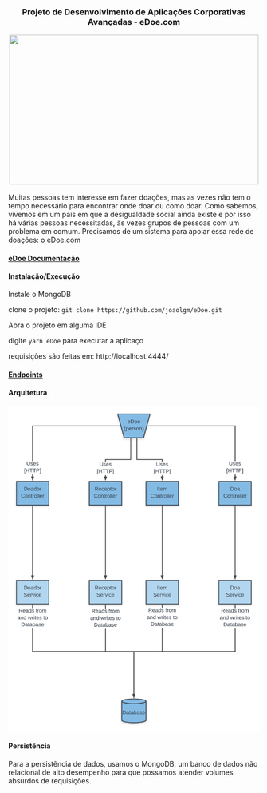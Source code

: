 <h3 align="center">
  Projeto de Desenvolvimento de Aplicações Corporativas Avançadas - eDoe.com
</h3>

<p align="center">
  <img src="https://lh3.googleusercontent.com/CialLrx1z-gxQBFmWHV_Bz-qy35TFjYHm7SC34IulYqkUQDmRc6glIpNHstyYu0C61-D-ILjk1VppH3Q54Ws54fmdo4fEl7gK24lMd_dx1J40JZjBM75Yh1Ru30SXksJPB2GgbAa" width="500" height="300">
</p>

  Muitas pessoas tem interesse em fazer doações, mas as vezes não tem o tempo necessário para encontrar onde doar ou como doar. Como sabemos, vivemos em um país em que a desigualdade social ainda existe e por isso há várias pessoas necessitadas, às vezes grupos de pessoas com um problema em comum. Precisamos de um sistema para apoiar essa rede de doações: o eDoe.com

<h4>
  <a href="https://docs.google.com/document/d/e/2PACX-1vST2TI5lDbtMlv8rhFYJkYnrfgqzyWDv6DDvvAajz3_KK4tAs_UnAbYdI6oeMQA6jEHo5HwUAatHmd8/pub">eDoe Documentação</a>
</h4>

<h4>
  Instalação/Execução
</h4>

Instale o MongoDB

clone o projeto: `git clone https://github.com/joaolgm/eDoe.git`

Abra o projeto em alguma IDE

digite `yarn eDoe` para executar a aplicaço

requisições são feitas em: http://localhost:4444/

<h4>
  <a href="https://documenter.getpostman.com/view/4908896/SVfRsn2M?version=latest&fbclid=IwAR1tJNO4vDDTmAAe3c6LMkTsHYphsdLvD12vG53fn3q2A7Z8tiP8I-klOiY">
    Endpoints
  </a>
  
</h4>

<h4>
  Arquitetura
</h4>

<p align="center">
  <img src="https://github.com/joaolgm/eDoe/blob/master/diagrama.png?raw=true" width="550" height="650">
</p>

<h4>
  Persistência
</h4>

Para a persistência de dados, usamos o MongoDB, um banco de dados não relacional de alto desempenho para que possamos atender volumes absurdos de requisições.
